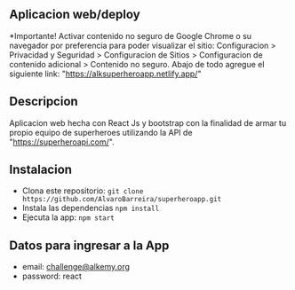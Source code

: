 

## Aplicacion web/deploy
*Importante! Activar contenido no seguro de Google Chrome o su navegador por preferencia para poder visualizar el sitio: Configuracion > Privacidad y Seguridad > Configuracion de Sitios > Configuracion de contenido adicional > Contenido no seguro. Abajo de todo agregue el siguiente link: "https://alksuperheroapp.netlify.app/"
## Descripcion
Aplicacion web hecha con React Js y bootstrap con la finalidad de armar tu propio equipo de superheroes utilizando la API de "https://superheroapi.com/".


## Instalacion
* Clona este repositorio: `git clone https://github.com/AlvaroBarreira/superheroapp.git`
* Instala las dependencias `npm install`
* Ejecuta la app: `npm start`


## Datos para ingresar a la App

* email: challenge@alkemy.org
* password: react
